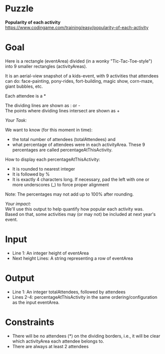 # Puzzle
**Popularity of each activity** https://www.codingame.com/training/easy/popularity-of-each-activity

# Goal
Here is a rectangle (eventArea) divided (in a wonky "Tic-Tac-Toe-style") into 9 smaller rectangles (activityAreas).

It is an aerial-view snapshot of a kids-event, with 9 activities that attendees can do: face-painting, pony-rides, fort-building, magic show, corn-maze, giant bubbles, etc.

Each attendee is a *

The dividing lines are shown as : or -  
The points where dividing lines intersect are shown as +

*Your Task:*  

We want to know (for this moment in time):  
* the total number of attendees (totalAttendees) and
* what percentage of attendees were in each activityArea. These 9 percentages are called percentageAtThisActivity.

How to display each percentageAtThisActivity:  
* It is rounded to nearest integer
* It is followed by %
* It is exactly 4 characters long. If necessary, pad the left with one or more underscores (_) to force proper alignment

Note: The percentages may not add up to 100% after rounding.

*Your impact:*  
We'll use this output to help quantify how popular each activity was.  
Based on that, some activities may (or may not) be included at next year's event.  

# Input
* Line 1: An integer height of eventArea
* Next height Lines: A string representing a row of eventArea

# Output
* Line 1: An integer totalAttendees, followed by attendees
* Lines 2-4: percentageAtThisActivity in the same ordering/configuration as the input eventArea.

# Constraints
* There will be no attendees (*) on the dividing borders, i.e., it will be clear which activityArea each attendee belongs to.
* There are always at least 2 attendees
